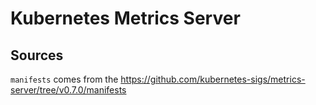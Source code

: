 # Kubernetes Metrics Server

## Sources

`manifests` comes from the <https://github.com/kubernetes-sigs/metrics-server/tree/v0.7.0/manifests>
